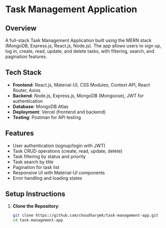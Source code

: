 # Task Management Application

## Overview
A full-stack Task Management Application built using the MERN stack (MongoDB, Express.js, React.js, Node.js). The app allows users to sign up, log in, create, read, update, and delete tasks, with filtering, search, and pagination features.

## Tech Stack
- **Frontend**: React.js, Material-UI, CSS Modules, Context API, React Router, Axios
- **Backend**: Node.js, Express.js, MongoDB (Mongoose), JWT for authentication
- **Database**: MongoDB Atlas
- **Deployment**: Vercel (frontend and backend)
- **Testing**: Postman for API testing

## Features
- User authentication (signup/login with JWT)
- Task CRUD operations (create, read, update, delete)
- Task filtering by status and priority
- Task search by title
- Pagination for task list
- Responsive UI with Material-UI components
- Error handling and loading states

## Setup Instructions
1. **Clone the Repository**:
   ```bash
   git clone https://github.com/choudharymk/task-management-app.git
   cd task-management-app